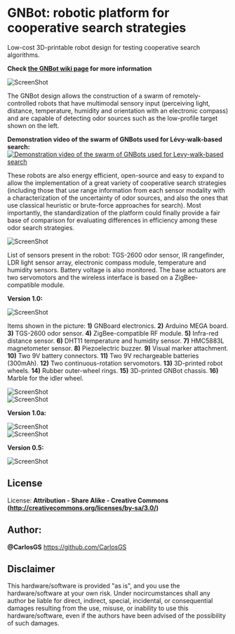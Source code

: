 GNBot: robotic platform for cooperative search strategies
=====

Low-cost 3D-printable robot design for testing cooperative search algorithms.  


**Check [the GNBot wiki page](https://github.com/carlosgs/GNBot/wiki) for more information**  

![ScreenShot](Publications/Media/GNBot_1.0_swarm.jpg)  


The GNBot design allows the construction of a swarm of remotely-controlled robots that have multimodal sensory input (perceiving light, distance, temperature, humidity and orientation with an electronic compass) and are capable of detecting odor sources such as the low-profile target shown on the left.  

**Demonstration video of the swarm of GNBots used for Lévy-walk-based search:**
[![Demonstration video of the swarm of GNBots used for Levy-walk-based search](http://img.youtube.com/vi/HuAor0oZO_s/0.jpg)](http://www.youtube.com/watch?v=HuAor0oZO_s)  

These robots are also energy efficient, open-source and easy to expand to allow the implementation of a great variety of cooperative search strategies (including those that use range information from each sensor modality with a characterization of the uncertainty of odor sources, and also the ones that use classical heuristic or brute-force approaches for search). Most importantly, the standardization of the platform could finally provide a fair base of comparison for evaluating differences in efficiency among these odor search strategies.  


![ScreenShot](Publications/Media/GNBot_1.0_views.jpg)  

List of sensors present in the robot:
TGS-2600 odor sensor, IR rangefinder, LDR light sensor array, electronic compass module, temperature and humidity sensors.
Battery voltage is also monitored.
The base actuators are two servomotors and the wireless interface is based on a ZigBee-compatible module.  



**Version 1.0:**  

![ScreenShot](Publications/Media/GNBot_1.0_parts.jpg)  

Items shown in the picture:
**1)** GNBoard electronics.
**2)** Arduino MEGA board.
**3)** TGS-2600 odor sensor.
**4)** ZigBee-compatible RF module.
**5)** Infra-red distance sensor.
**6)** DHT11 temperature and humidity sensor.
**7)** HMC5883L magnetometer sensor.
**8)** Piezoelectric buzzer.
**9)** Visual marker attachment.
**10)** Two 9V battery connectors.
**11)** Two 9V rechargeable batteries (300mAh).
**12)** Two continuous-rotation servomotors.
**13)** 3D-printed robot wheels.
**14)** Rubber outer-wheel rings.
**15)** 3D-printed GNBot chassis.
**16)** Marble for the idler wheel.  



![ScreenShot](Publications/Media/GNBoard_v1_top.jpg)  
![ScreenShot](Publications/Media/GNBoard_v1_bottom.jpg)  



**Version 1.0a:**  

![ScreenShot](Publications/Media/GNBot_v1a_with_GNBoard.jpg)  
![ScreenShot](Publications/Media/GNBoard_assembled_v1a.jpg)  


**Version 0.5:**  

![ScreenShot](Publications/Media/GNBot_v0.5.jpg)  


License  
--
License: **Attribution - Share Alike - Creative Commons (<http://creativecommons.org/licenses/by-sa/3.0/>)**  

Author:  
--
**@CarlosGS** <https://github.com/CarlosGS>

Disclaimer  
--
This hardware/software is provided "as is", and you use the hardware/software at your own risk. Under nocircumstances shall any author be liable for direct, indirect, special, incidental, or consequential damages resulting from the use, misuse, or inability to use this hardware/software, even if the authors have been advised of the possibility of such damages.  

